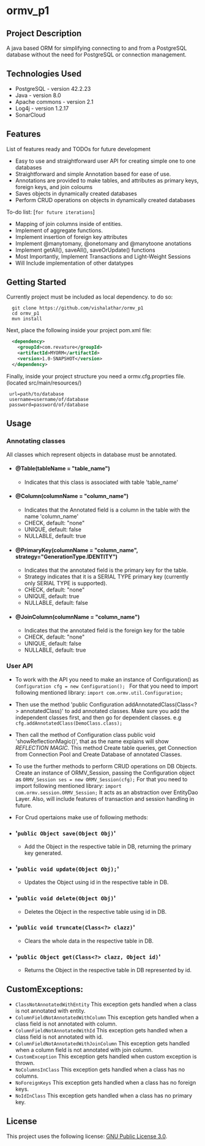 # ormv_p1

## Project Description
A java based ORM for simplifying connecting to and from a PostgreSQL database without the need for PostgreSQL or connection management. 

## Technologies Used

* PostgreSQL - version 42.2.23  
* Java - version 8.0  
* Apache commons - version 2.1
* Log4j - version 1.2.17
* SonarCloud

## Features

List of features ready and TODOs for future development  

* Easy to use and straightforward user API for creating simple one to one databases 
* Straightforward and simple Annotation based for ease of use. 
* Annotations are provided to make tables, and attributes as primary keys, foreign keys, and join coloums
* Saves objects in dynamically created databases
* Perform CRUD operations on objects in dynamically created databases

To-do list: [`for future iterations`]
* Mapping of join columns inside of entities.    
* Implement of aggregate functions.  
* Implement insertion of foreign key attributes
* Implement @manytomany, @onetomany and @manytoone anotations 
* Implement getAll(), saveAll(), saveOrUpdate() functions
* Most Importantly, Implement Transactions and Light-Weight Sessions
* Will Include implementation of other datatypes

## Getting Started  
Currently project must be included as local dependency. to do so:
```shell
  git clone https://github.com/vishalathar/ormv_p1
  cd ormv_p1
  mvn install
```
Next, place the following inside your project pom.xml file:
```XML
  <dependency>
    <groupId>com.revature</groupId>
    <artifactId>MYORM</artifactId>
    <version>1.0-SNAPSHOT</version>
  </dependency>

```

Finally, inside your project structure you need a ormv.cfg.proprties file. 
 (located src/main/resources/)
 ``` 
  url=path/to/database
  username=username/of/database
  password=password/of/database  
  ```
  
## Usage  
  ### Annotating classes  
  All classes which represent objects in database must be annotated.
   - #### @Table(tableName = "table_name")  
      - Indicates that this class is associated with table 'table_name'  
   - #### @Column(columnName = "column_name")  
      - Indicates that the Annotated field is a column in the table with the name 'column_name'
      - CHECK, default: "none"
      - UNIQUE, default: false
      - NULLABLE, default: true
   - #### @PrimaryKey(columnName = "column_name", strategy="GenerationType.IDENTITY") 
      - Indicates that the annotated field is the primary key for the table.
      - Strategy indicates that it is a SERIAL TYPE primary key (currently only SERIAL TYPE is supported).
      - CHECK, default: "none"
      - UNIQUE, default: true
      - NULLABLE, default: false
   - #### @JoinColumn(columnName = "column_name") 
      - Indicates that the annotated field is the foreign key for the table
      - CHECK, default: "none"
      - UNIQUE, default: false
      - NULLABLE, default: true

  ### User API  
  - To work with the API you need to make an instance of Configuration() as
    ```Configuration cfg = new Configuration(); ```
    For that you need to import following mentioned library:
    ``` import com.ormv.util.Configuration; ```
  - Then use the method 'public Configuration<T> addAnnotatedClass(Class<?> annotatedClass)' to add annotated classes. Make sure you add the independent classes first,
  and then go for dependent classes. e.g
    ```cfg.addAnnotatedClass(DemoClass.class);```
  - Then call the method of Configuration class public void 'showReflectionMagic()', that as the name explains will show *REFLECTION MAGIC*.
  This method Create table queries, get Connection from Connection Pool and Create Database of annotated Classes.
  - To use the further methods to perform CRUD operations on DB Objects. Create an instance of ORMV_Session, passing the Configuration object as
    ```ORMV_Session ses = new ORMV_Session(cfg);```
    For that you need to import following mentioned library:
    ```import com.ormv.session.ORMV_Session;```
    It acts as an abstraction over EntityDao Layer. Also, will include features of transaction and session handling in future.
  - For Crud opertaions make use of following methods:
  
  - ### '```public Object save(Object Obj)```'
      - Add the Object in the respective table in DB, returning the primary key generated.
  - ### '```public void update(Object Obj);```'
      - Updates the Object using id in the respective table in DB.
  - ### '```public void delete(Object Obj)```'
      - Deletes the Object in the respective table using id in DB.
  - ### '```public void truncate(Class<?> clazz)```'
      - Clears the whole data in the respective table in DB.
  - ### '```public Object get(Class<?> clazz, Object id)```'
      - Returns the Object in the respective table in DB represented by id.

## CustomExceptions:
  - ```ClassNotAnnotatedWithEntity```
  This exception gets handled when a class is not annotated with entity.
  - ```ColumnFieldNotAnnotatedWithColumn```
  This exception gets handled when a class field is not annotated with column.
  - ```ColumnFieldNotAnnotatedWithId```
  This exception gets handled when a class field is not annotated with id.
  - ```ColumnFieldNotAnnotatedWithJoinColumn```
  This exception gets handled when a column field is not annotated with join column.
  - ```CustomException```
  This exception gets handled when custom exception is thrown.
  - ```NoColumnsInClass```
  This exception gets handled when a class has no columns.
  - ```NoForeignKeys```
  This exception gets handled when a class has no foreign keys.  
  - ```NoIdInClass```
   This exception gets handled when a class has no primary key.



## License

This project uses the following license: [GNU Public License 3.0](https://www.gnu.org/licenses/gpl-3.0.en.html).
